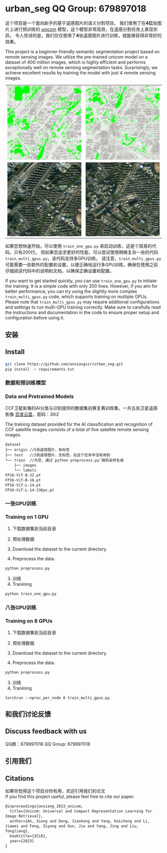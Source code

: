 # urban_seg  QQ Group: 679897018

这个项目是一个面向新手的基于遥感图片的语义分割项目。
我们使用了在**4亿**张图片上进行预训练的 [unicom](https://github.com/deepglint/unicom) 模型，这个模型非常高效，在遥感分割任务上表现优异。
令人惊讶的是，我们仅仅使用了**4**张遥感图片进行训练，就能够获得非常好的效果。

This project is a beginner-friendly semantic segmentation project based on remote sensing images. We utilize the pre-trained unicom model on a dataset of 400 million images, which is highly efficient and performs exceptionally well on remote sensing segmentation tasks. Surprisingly, we achieve excellent results by training the model with just 4 remote sensing images.

<table>
  <tr>
    <td><img src="figures/predict.gif" alt="GIF Image"></td>
    <td><img src="figures/predict_02.gif" alt="GIF Image"></td>
  </tr>
  <tr>
    <td><img src="figures/test.jpg" alt="JPG Image"></td>
    <td><img src="figures/test_02.jpg" alt="JPG Image"></td>
  </tr>
</table>

<!-- ![JPG Image](figures/test.jpg) ![GIF Image](figures/predict.gif) -->

如果您想快速开始，可以使用 `train_one_gpu.py` 来启动训练，这是个简易的代码，只有200行。
但如果您追求更好的性能，可以尝试使用稍微复杂一些的代码 `train_multi_gpus.py`，该代码支持多GPU训练。
请注意，`train_multi_gpus.py` 可能需要一些额外的配置和设置，以便正确地运行多GPU训练。确保在使用之前仔细阅读代码中的说明和文档，以确保正确设置和配置。

If you want to get started quickly, you can use `train_one_gpu.py` to initiate the training. It is a simple code with only 200 lines. However, if you aim for better performance, you can try using the slightly more complex `train_multi_gpus.py` code, which supports training on multiple GPUs.
Please note that `train_multi_gpus.py` may require additional configurations and settings to run multi-GPU training correctly. Make sure to carefully read the instructions and documentation in the code to ensure proper setup and configuration before using it.

## 安装
## Install

```bash
git clone https://github.com/anxiangsir/urban_seg.git
pip install -r requirements.txt
```


### 数据和预训练模型
### Data and Pretrained Models 

CCF卫星影像的AI分类与识别提供的数据集初赛复赛训练集，一共五张卫星遥感影像
[百度云盘](https://pan.baidu.com/s/1LWBMklOr39yI7fYRQ185Og)，密码：3ih2

The training dataset provided for the AI classification and recognition of CCF satellite images consists of a total of five satellite remote sensing images.

```
dataset
├── origin //5张遥感图片，有标签
├── test   //3张遥感图片，无标签，在这个任务中没有用到
└── train  //为空，通过`python preprocess.py`随机采样生成
    ├── images       
    └── labels
FP16-ViT-B-32.pt
FP16-ViT-B-16.pt
FP16-ViT-L-14.pt
FP16-ViT-L-14-336px.pt
```

### 一张GPU训练
### Training on 1 GPU

1. 下载数据集到当前目录 
2. 预处理数据

1. Download the dataset to the current directory.
2. Preprocess the data.

```bash
python preprocess.py
```
3. 训练
3. Tranining
```bash
python train_one_gpu.py
```

### 八张GPU训练
### Training on 8 GPUs
1. 下载数据集到当前目录 
2. 预处理数据

1. Download the dataset to the current directory.
2. Preprocess the data.
```bash
python preprocess.py
```
3. 训练
3. Tranining
```
torchrun --nproc_per_node 8 train_multi_gpus.py
```


## 和我们讨论反馈
## Discuss feedback with us
QQ群：679897018
QQ Group: 679897018

## 引用我们
## Citations
如果你觉得这个项目对你有用，欢迎引用我们的论文  
If you find this project useful, please feel free to cite our paper.
```
@inproceedings{anxiang_2023_unicom,
  title={Unicom: Universal and Compact Representation Learning for Image Retrieval},
  author={An, Xiang and Deng, Jiankang and Yang, Kaicheng and Li, Jiawei and Feng, Ziyong and Guo, Jia and Yang, Jing and Liu, Tongliang},
  booktitle={ICLR},
  year={2023}
}
```

